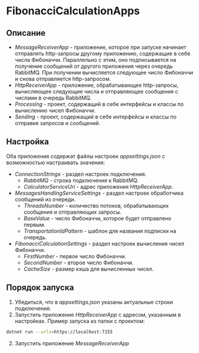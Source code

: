 # FibonacciCalculationApps
## Описание
* *MessageReceiverApp* - приложение, которое при запуске начинает отправлять http-запросы другому приложению, содержащие в себе числа Фибоначчи. Параллельно с этим, оно подписывается на получение сообщений от другого приложения через очередь RabbitMQ. При получении вычисляется следующее число Фибоначчи и снова отправляется http-запросом.
* *HttpReceiverApp* - приложение, обрабатывающее http-запросы, вычисляющее следующие числа и отправляющее сообщения с числами в очередь RabbitMQ.
* *Processing* - проект, содержащий в себе интерфейсы и классы по вычислению чисел Фибоначчи.
* *Sending* - проект, содержащий в себе интерфейсы и классы по отправке запросов и сообщений.
## Настройка
Оба приложения содержат файлы настроек *appsettings.json* с возможностью настраивать значения:
* *ConnectionStrings* - раздел настроек подключения.
    * *RabbitMQ* - строка подключения к RabbitMQ.
    * *CalculatorServiceUri* - адрес приложения *HttpReceiverApp*.
* *MessagesHandlingServiceSettings* - раздел настроек обработчика сообщений из очереди.
    * *ThreadsNumber* - количество потоков, обрабатывающих сообщения и отправляющих запросы.
    * *BaseValue* - число Фибоначчи, которое будет отправлено первым.
    * *TransportationIdPattern* - шаблон для названия подписки на очередь.
* *FibonacciCalculationSettings* - раздел настроек вычисления чисел Фибоначчи.
    * *FirstNumber* - первое число Фибоначчи.
    * *SecondNumber* - второе число Фибоначчи.
    * *CacheSize* - размер кэша для вычисленных чисел.
## Порядок запуска
1. Убедиться, что в *appsettings.json* указаны актуальные строки подключения.
2. Запустить приложение *HttpReceiverApp* с адресом, указанным в настройках. Пример запуска из папки с проектом:
```sh
dotnet run --urls=https://localhost:7155
```
2. Запустить приложение *MessageReceiverApp*
